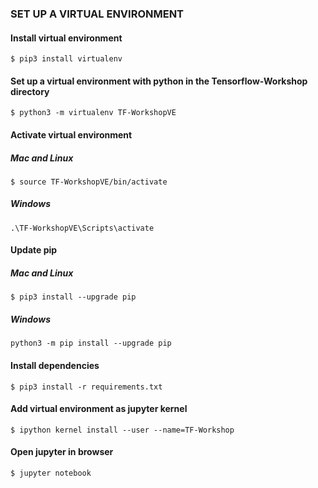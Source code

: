 ### SET UP A VIRTUAL ENVIRONMENT ###

#### Install virtual environment
```$ pip3 install virtualenv``` 

#### Set up a virtual environment with python in the Tensorflow-Workshop directory 
```$ python3 -m virtualenv TF-WorkshopVE```


#### Activate virtual environment
##### Mac and Linux
```$ source TF-WorkshopVE/bin/activate```

##### Windows
```.\TF-WorkshopVE\Scripts\activate```

#### Update pip

##### Mac and Linux
```$ pip3 install --upgrade pip```

##### Windows 
```python3 -m pip install --upgrade pip```

#### Install dependencies
```$ pip3 install -r requirements.txt```

#### Add virtual environment as jupyter kernel
```$ ipython kernel install --user --name=TF-Workshop```

#### Open jupyter in browser
```$ jupyter notebook```
